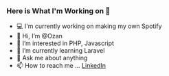 ### Here is What I'm Working on 👋
- :computer:	I'm currently working on making my own Spotify 
- 👋 Hi, I’m @Ozan 
- 👀 I’m interested in PHP, Javascript
- 🌱 I’m currently learning Laravel
- :speech_balloon: Ask me about anything
- 📫 How to reach me ... [LinkedIn](https://www.linkedin.com/in/ozan-alka/)



<!---
ozn1907/ozn1907 is a ✨ special ✨ repository because its `README.md` (this file) appears on your GitHub profile.
You can click the Preview link to take a look at your changes.
--->
